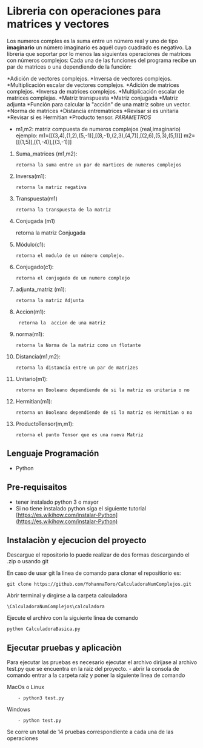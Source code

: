 ﻿# Libreria con operaciones para matrices y vectores 


Los numeros comples es la suma entre un número real y uno de tipo **imaginario**  un número imaginario es aquél cuyo cuadrado es negativo.
La librería que soportar por lo menos las siguientes operaciones de matrices con números complejos:
Cada una de las funciones del programa recibe un par de matrices o una dependiendo de la función:

*Adición de vectores complejos.
*Inversa de vectores complejos.
*Multiplicación escalar de vectores complejos.
*Adición de matrices complejos.
*Inversa de matrices complejos.
*Multiplicación escalar de matrices complejas.
*Matriz transpuesta
*Matriz conjugada
*Matriz adjunta
*Función para calcular la "acción" de una matriz sobre un vector.
*Norma de matrices
*Distancia entrematrices
*Revisar si es unitaria
*Revisar si es Hermitian
*Producto tensor.
*PARAMETROS*

* m1,m2: matriz compuesta de numeros complejos (real,imaginario)	
ejemplo:
m1=[[(3,4),(1,2),(5,-1)],[(8,-1),(2,3),(4,7)],[(2,6),(5,3),(5,1)]]
m2=[[(1,5)],[(1,-4)],[(3,-1)]]

1.  Suma_matrices (m1,m2): 

		retorna la suma entre un par de martices de numeros complejos
2.  Inversa(m1): 

		retorna la matriz negativa

	
4.  Transpuesta(m1)

		retorna la transpuesta de la matriz 
5.   Conjugada (m1)

		retorna la matriz Conjugada
	
	
6.  Módulo(c1): 

		retorna el modulo de un número complejo.
	
7.  Conjugado(c1):

		retorna el conjugado de un numero complejo

8.  adjunta_matriz (m1): 

		retorna la matriz Adjunta


9. Accion(m1): 

		retorna la  accion de una matriz
		
10. norma(m1): 

		retorna la Norma de la matriz como un flotante
		
11. Distancia(m1,m2): 

		retorna la distancia entre un par de matrizes
12. Unitario(m1): 

		retorna un Booleano dependiende de si la matriz es unitaria o no
13. Hermitian(m1): 

		retorna un Booleano dependiende de si la matriz es Hermitian o no
14. ProductoTensor(m,m1): 

		retorna el punto Tensor que es una nueva Matriz


## Lenguaje Programación
* Python
## Pre-requisaitos
* tener instalado python 3 o mayor
* Si no tiene instalado python siga el siguiente tutorial [https://es.wikihow.com/instalar-Python](https://es.wikihow.com/instalar-Python)
## Instalaciòn y ejecucion del proyecto
Descargue el repositorio lo puede realizar de dos formas descargando el .zip o usando git 

En caso de usar git la linea de comando para clonar el repositiorio es:

```
git clone https://github.com/YohannaToro/CalculadoraNumComplejos.git
```

Abrir terminal y dirgirse a la carpeta calculadora

```
\CalculadoraNumComplejos\calculadora
```
Ejecute el archivo con la siguiente linea de comando

```
python CalculadoraBasica.py
```

##  Ejecutar pruebas y aplicaciòn
Para ejecutar las pruebas es necesario ejecutar el archivo dirijase al archivo test.py que se encuentra en la raiz del proyecto.
	- abrir la consola de comando entrar a la carpeta raiz y poner la siguiente linea de comando
	
MacOs o Linux
	
		- python3 test.py
	
Windows
		
		- python test.py
Se corre un total de 14 pruebas correspondiente a cada una de las operaciones
